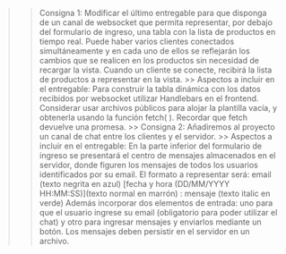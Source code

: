 >> Consigna 1:  Modificar el último entregable para que disponga de un canal de websocket que permita representar, por debajo del formulario de ingreso, una tabla con la lista de productos en tiempo real.  Puede haber varios clientes conectados simultáneamente y en cada uno de ellos se reflejarán los cambios que se realicen en los productos sin necesidad de recargar la vista. Cuando un cliente se conecte, recibirá la lista de productos a representar en la vista.  >> Aspectos a incluir en el entregable: Para construir la tabla dinámica con los datos recibidos por websocket utilizar Handlebars en el frontend. Considerar usar archivos públicos para alojar la plantilla vacía, y obtenerla usando la función fetch( ). Recordar que fetch devuelve una promesa.  >> Consigna 2:  Añadiremos al proyecto un canal de chat entre los clientes y el servidor.  >> Aspectos a incluir en el entregable: En la parte inferior del formulario de ingreso se presentará el centro de mensajes almacenados en el servidor, donde figuren los mensajes de todos los usuarios identificados por su email.  El formato a representar será: email (texto negrita en azul) [fecha y hora (DD/MM/YYYY HH:MM:SS)](texto normal en marrón) : mensaje (texto italic en verde)  Además incorporar dos elementos de entrada: uno para que el usuario ingrese su email (obligatorio para poder utilizar el chat) y otro para ingresar mensajes y enviarlos mediante un botón.  Los mensajes deben persistir en el servidor en un archivo.
